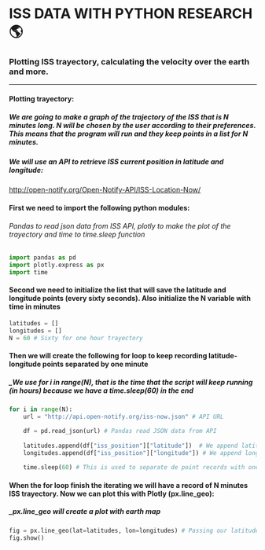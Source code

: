 # ISS DATA WITH PYTHON RESEARCH:earth_americas:

### Plotting ISS trayectory, calculating the velocity over the earth and more.

---

#### Plotting trayectory:
##### _We are going to make a graph of the trajectory of the ISS that is N minutes long. N will be chosen by the user according to their preferences. This means that the program will run and they keep points in a list for N minutes._

##### We will use an API to retrieve ISS current position in latitude and longitude:
http://open-notify.org/Open-Notify-API/ISS-Location-Now/



#### First we need to import the following python modules:
###### _Pandas to read json data from ISS API, plotly to make the plot of the trayectory and time to time.sleep function_
```py
import pandas as pd
import plotly.express as px
import time
```

#### Second we need to initialize the list that will save the latitude and longitude points (every sixty seconds). Also initialize the N variable with time in minutes


```py
latitudes = []
longitudes = []
N = 60 # Sixty for one hour trayectory
```

#### Then we will create the following for loop to keep recording latitude-longitude points separated by one minute
##### _We use for i in range(N), that is the time that the script will keep running (in hours) because we have a time.sleep(60) in the end


```py
for i in range(N):  
    url = "http://api.open-notify.org/iss-now.json" # API URL

    df = pd.read_json(url) # Pandas read JSON data from API
    
    latitudes.append(df["iss_position"]["latitude"])  # We append latitude ISS position to latitudes list
    longitudes.append(df["iss_position"]["longitude"]) # We append longitude ISS position to longitudes list
    
    time.sleep(60) # This is used to separate de point records with one minute
```

#### When the for loop finish the iterating we will have a record of N minutes ISS trayectory. Now we can plot this with Plotly (px.line_geo):
##### _px.line_geo will create a plot with earth map
```py
fig = px.line_geo(lat=latitudes, lon=longitudes) # Passing our latitudes and longitudes list as parameter
fig.show()  
```



